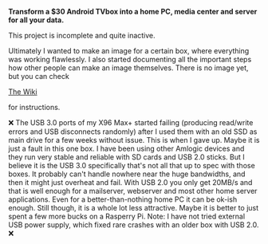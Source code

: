 **Transform a $30 Android TVbox into a home PC, media center and server for all your data.**

This project is incomplete and quite inactive.

Ultimately I wanted to make an image for a certain box, where everything was working flawlessly. I also started documenting all the important steps how other people can make an image themselves.  There is no image yet, but you can check 

[The Wiki](https://github.com/ballerburg9005/android-tvbox-2-linux-pc-and-server/wiki) 

for instructions.

❌ The USB 3.0 ports of my X96 Max+ started failing (producing read/write errors and USB disconnects randomly) after I used them with an old SSD as main drive for a few weeks without issue. This is when I gave up. Maybe it is just a fault in this one box. I have been using other Amlogic devices and they run very stable and reliable with SD cards and USB 2.0 sticks. But I believe it is the USB 3.0 specifically that's not all that up to spec with those boxes. It probably can't handle nowhere near the huge bandwidths, and then it might just overheat and fail. With USB 2.0 you only get 20MB/s and that is well enough for a mailserver, webserver and most other home server applications. Even for a better-than-nothing home PC it can be ok-ish enough. Still though, it is a whole lot less attractive. Maybe it is better to just spent a few more bucks on a Rasperry Pi. Note: I have not tried external USB power supply, which fixed rare crashes with an older box with USB 2.0. ❌
